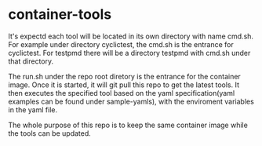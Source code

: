 # container-tools

It's expectd each tool will be located in its own directory with name cmd.sh. For example under directory cyclictest, the cmd.sh is the entrance for cyclictest. For testpmd there will be a directory testpmd with cmd.sh under that directory.

The run.sh under the repo root diretory is the entrance for the container image. Once it is started, it will git pull this repo to get the latest tools. It then executes the specified tool based on the yaml specification(yaml examples can be found under sample-yamls), with the enviroment variables in the yaml file.

The whole purpose of this repo is to keep the same container image while the tools can be updated.
